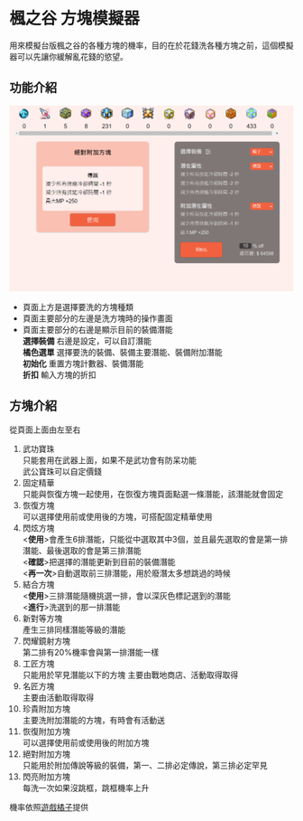 # 楓之谷 方塊模擬器
用來模擬台版楓之谷的各種方塊的機率，目的在於花錢洗各種方塊之前，這個模擬器可以先讓你緩解亂花錢的慾望。

## 功能介紹
![image](img/介紹1.png)
* 頁面上方是選擇要洗的方塊種類
* 頁面主要部分的左邊是洗方塊時的操作畫面
* 頁面主要部分的右邊是顯示目前的裝備潛能<br>
**選擇裝備** 右邊是設定，可以自訂潛能<br>
**橘色選單** 選擇要洗的裝備、裝備主要潛能、裝備附加潛能<br>
**初始化** 重置方塊計數器、裝備潛能<br>
**折扣** 輸入方塊的折扣<br>
  
## 方塊介紹

從頁面上面由左至右
1. 武功寶珠<br>
只能套用在武器上面，如果不是武功會有防呆功能<br>
武公寶珠可以自定價錢
2. 固定精華<br>
只能與恢復方塊一起使用，在恢復方塊頁面點選一條潛能，該潛能就會固定
4. 恢復方塊<br>
可以選擇使用前或使用後的方塊，可搭配固定精華使用
5. 閃炫方塊<br>
<**使用**>會產生6排潛能，只能從中選取其中3個，並且最先選取的會是第一排潛能、最後選取的會是第三排潛能<br>
<**確認**>把選擇的潛能更新到目前的裝備潛能<br>
<**再一次**>自動選取前三排潛能，用於廢潛太多想跳過的時候
6. 結合方塊<br>
<**使用**>三排潛能隨機挑選一排，會以深灰色標記選到的潛能<br>
<**進行**>洗選到的那一排潛能
7. 新對等方塊<br>
產生三排同樣潛能等級的潛能
8. 閃耀鏡射方塊<br>
第二排有20%機率會與第一排潛能一樣<br>
9. 工匠方塊<br>
只能用於罕見潛能以下的方塊 主要由戰地商店、活動取得取得
10. 名匠方塊<br>
主要由活動取得取得
11. 珍貴附加方塊<br>
主要洗附加潛能的方塊，有時會有活動送
12. 恢復附加方塊<br>
可以選擇使用前或使用後的附加方塊
13. 絕對附加方塊<br>
只能用於附加傳說等級的裝備，第一、二排必定傳說，第三排必定罕見
14. 閃亮附加方塊<br>
每洗一次如果沒跳框，跳框機率上升

機率依照[遊戲橘子](https://maplestory-event.beanfun.com/eventad/eventad?eventadid=8421)提供
